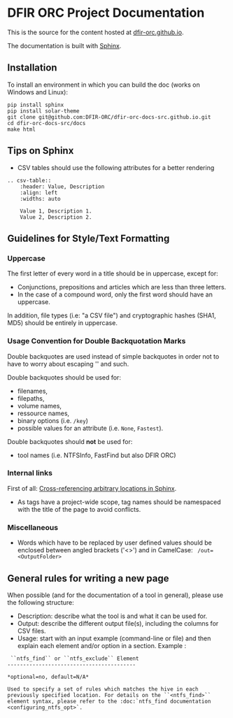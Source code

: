 # DFIR ORC Project Documentation

This is the source for the content hosted at [dfir-orc.github.io](https://dfir-orc.github.io).

The documentation is built with [Sphinx](https://www.sphinx-doc.org).

## Installation

To install an environment in which you can build the doc (works on Windows and Linux):

    pip install sphinx
    pip install solar-theme
    git clone git@github.com:DFIR-ORC/dfir-orc-docs-src.github.io.git
    cd dfir-orc-docs-src/docs
    make html

## Tips on Sphinx


  - CSV tables should use the following attributes for a better rendering 

```
.. csv-table::
    :header: Value, Description
    :align: left
    :widths: auto
    
    Value 1, Description 1.
    Value 2, Description 2.
```  
  
## Guidelines for Style/Text Formatting

### Uppercase

The first letter of every word in a title should be in uppercase, except for:
  - Conjunctions, prepositions and articles which are less than three letters.
  - In the case of a compound word, only the first word should have an uppercase.

In addition, file types (i.e: "a CSV file") and cryptographic hashes (SHA1, MD5) should be entirely in uppercase.

### Usage Convention for Double Backquotation Marks

Double backquotes are used instead of simple backquotes in order not to have to worry about escaping '\' and such.

Double backquotes should be used for:
  - filenames,
  - filepaths,
  - volume names,
  - ressource names,
  - binary options (i.e. ``/key``)
  - possible values for an attribute (i.e. ``None``, ``Fastest``).
  
Double backquotes should **not** be used for:
  - tool names (i.e. NTFSInfo, FastFind but also DFIR ORC)

### Internal links

First of all: [Cross-referencing arbitrary locations in Sphinx](http://www.sphinx-doc.org/en/master/usage/restructuredtext/roles.html#ref-role).

  - As tags have a project-wide scope, tag names should be namespaced with the title of the page to avoid conflicts.

### Miscellaneous

  - Words which have to be replaced by user defined values should be enclosed between angled brackets ('<>') and in CamelCase:
    ``` /out=<OutputFolder>```

## General rules for writing a new page

When possible (and for the documentation of a tool in general), please use the following structure:
   - Description: describe what the tool is and what it can be used for.
   - Output: describe the different output file(s), including the columns for CSV files.
   - Usage: start with an input example (command-line or file) and then explain each element and/or option in a section.
  Example :
  
```
 ``ntfs_find`` or ``ntfs_exclude`` Element
-----------------------------------------

*optional=no, default=N/A*

Used to specify a set of rules which matches the hive in each previously specified location. For details on the ``<ntfs_find>`` element syntax, please refer to the :doc:`ntfs_find documentation <configuring_ntfs_opt>`.
```
